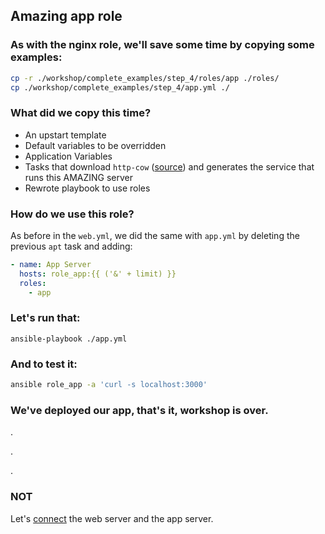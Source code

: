 ## Amazing app role

### As with the **nginx** role, we'll save some time by copying some examples:

```sh
cp -r ./workshop/complete_examples/step_4/roles/app ./roles/
cp ./workshop/complete_examples/step_4/app.yml ./
```

### What did we copy this time?

- An upstart template
- Default variables to be overridden
- Application Variables
- Tasks that download `http-cow` ([source](http://github.com/erikzaadi/http-cowsay)) and generates the service that runs this AMAZING server
- Rewrote playbook to use roles

### How do we use this role?

As before in the `web.yml`, we did the same with `app.yml` by deleting the previous `apt` task and adding:

```yaml
- name: App Server
  hosts: role_app:{{ ('&' + limit) }}
  roles:
    - app
```

### Let's run that:

```
ansible-playbook ./app.yml
```

### And to test it: 

```sh
ansible role_app -a 'curl -s localhost:3000'
```

### We've deployed our app, that's it, workshop is over.

.

.

.

### NOT

Let's [connect](./5_connecting_everything.md) the web server and the app server.
